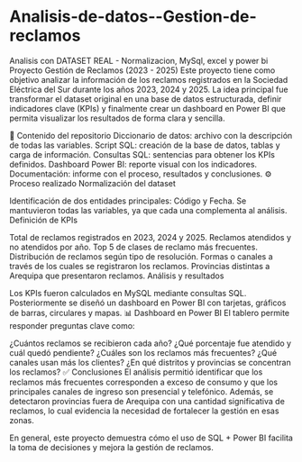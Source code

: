 # Analisis-de-datos--Gestion-de-reclamos
Analisis con DATASET REAL - Normalizacion, MySql, excel y power bi
Proyecto Gestión de Reclamos (2023 - 2025)
Este proyecto tiene como objetivo analizar la información de los reclamos registrados en la Sociedad Eléctrica del Sur durante los años 2023, 2024 y 2025.
La idea principal fue transformar el dataset original en una base de datos estructurada, definir indicadores clave (KPIs) y finalmente crear un dashboard en Power BI que permita visualizar los resultados de forma clara y sencilla.

📂 Contenido del repositorio
Diccionario de datos: archivo con la descripción de todas las variables.
Script SQL: creación de la base de datos, tablas y carga de información.
Consultas SQL: sentencias para obtener los KPIs definidos.
Dashboard Power BI: reporte visual con los indicadores.
Documentación: informe con el proceso, resultados y conclusiones.
⚙️ Proceso realizado
Normalización del dataset

Identificación de dos entidades principales: Código y Fecha.
Se mantuvieron todas las variables, ya que cada una complementa al análisis.
Definición de KPIs

Total de reclamos registrados en 2023, 2024 y 2025.
Reclamos atendidos y no atendidos por año.
Top 5 de clases de reclamo más frecuentes.
Distribución de reclamos según tipo de resolución.
Formas o canales a través de los cuales se registraron los reclamos.
Provincias distintas a Arequipa que presentaron reclamos.
Análisis y resultados

Los KPIs fueron calculados en MySQL mediante consultas SQL.
Posteriormente se diseñó un dashboard en Power BI con tarjetas, gráficos de barras, circulares y mapas.
📊 Dashboard en Power BI
El tablero permite responder preguntas clave como:

¿Cuántos reclamos se recibieron cada año?
¿Qué porcentaje fue atendido y cuál quedó pendiente?
¿Cuáles son los reclamos más frecuentes?
¿Qué canales usan más los clientes?
¿En qué distritos y provincias se concentran los reclamos?
✅ Conclusiones
El análisis permitió identificar que los reclamos más frecuentes corresponden a exceso de consumo y que los principales canales de ingreso son presencial y telefónico.
Además, se detectaron provincias fuera de Arequipa con una cantidad significativa de reclamos, lo cual evidencia la necesidad de fortalecer la gestión en esas zonas.

En general, este proyecto demuestra cómo el uso de SQL + Power BI facilita la toma de decisiones y mejora la gestión de reclamos.
